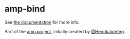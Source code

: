 # amp-bind

See [the documentation](http://amp.ampersandjs.com#amp-bind) for more info.

Part of the [amp project](http://amp.ampersandjs.com#amp-bind), initially created by [@HenrikJoreteg](http://twitter.com/henrikjoreteg).